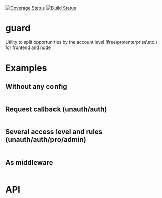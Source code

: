 [![Coverage Status](https://img.shields.io/coveralls/iofjuupasli/guard.svg)](https://coveralls.io/r/iofjuupasli/guard?branch=master)
[![Build Status](https://travis-ci.org/iofjuupasli/guard.svg?branch=master)](https://travis-ci.org/iofjuupasli/guard)

guard
=====

Utility to split opportunities by the account level (free\pro\enterprise\etc.) for frontend and node

Examples
=============

Without any config
--------------

```js

```

Request callback (unauth/auth)
--------------

```js

```

Several access level and rules (unauth/auth/pro/admin)
--------------

```js

```

As middleware
--------------

```js

```

API
===============
